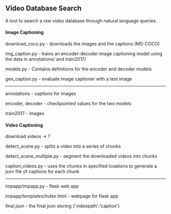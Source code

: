 ## Video Database Search

A tool to search a raw video database through natural language queries.


#### Image Captioning

download_coco.py - downloads the images and the captions (MS-COCO)

img_caption.py - trains an encoder-decoder image captioning model using the data in annotations/ and train2017/

models.py - Contains definitions for the encoder and decoder models 

gen_caption.py - evaluate image captioner with a test image

----------

annotations - captions for images

encoder, decoder - checkpointed values for the two models

train2017 - images



#### Video Captioning

download videos -> ?

detect_scene.py - splits a video into a series of chunks

detect_scene_multiple.py - segment the downloaded videos into chunks

caption_videos.py - uses the chunks in specified lcoations to generate a json file of captions for each chunk

----------


impapp/impapp.py - flask web app

impapp/templates/index.html - webpage for flask app

final.json - the final json storing {'videopath':'caption'}
 
